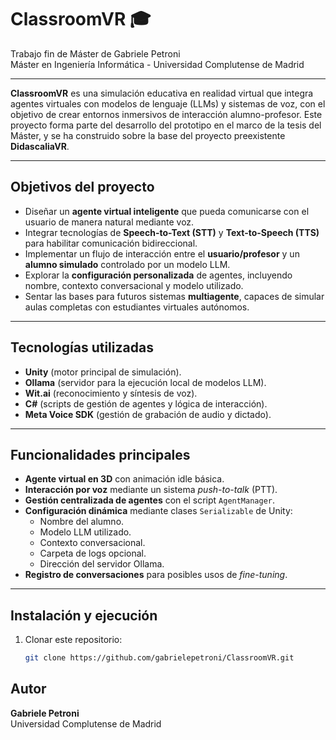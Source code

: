 # ClassroomVR 🎓 

Trabajo fin de Máster de Gabriele Petroni <br>
Máster en Ingeniería Informática - Universidad Complutense de Madrid <br>

---

**ClassroomVR** es una simulación educativa en realidad virtual que integra agentes virtuales con modelos de lenguaje (LLMs) y sistemas de voz, con el objetivo de crear entornos inmersivos de interacción alumno-profesor. Este proyecto forma parte del desarrollo del prototipo en el marco de la tesis del Máster, y se ha construido sobre la base del proyecto preexistente **DidascaliaVR**.  

---

## Objetivos del proyecto  
- Diseñar un **agente virtual inteligente** que pueda comunicarse con el usuario de manera natural mediante voz.  
- Integrar tecnologías de **Speech-to-Text (STT)** y **Text-to-Speech (TTS)** para habilitar comunicación bidireccional.  
- Implementar un flujo de interacción entre el **usuario/profesor** y un **alumno simulado** controlado por un modelo LLM.  
- Explorar la **configuración personalizada** de agentes, incluyendo nombre, contexto conversacional y modelo utilizado.  
- Sentar las bases para futuros sistemas **multiagente**, capaces de simular aulas completas con estudiantes virtuales autónomos.  

---

## Tecnologías utilizadas  
- **Unity** (motor principal de simulación).  
- **Ollama** (servidor para la ejecución local de modelos LLM).  
- **Wit.ai** (reconocimiento y síntesis de voz).  
- **C#** (scripts de gestión de agentes y lógica de interacción).  
- **Meta Voice SDK** (gestión de grabación de audio y dictado).  

---

## Funcionalidades principales  
- **Agente virtual en 3D** con animación idle básica.  
- **Interacción por voz** mediante un sistema *push-to-talk* (PTT).  
- **Gestión centralizada de agentes** con el script `AgentManager`.  
- **Configuración dinámica** mediante clases `Serializable` de Unity:  
  - Nombre del alumno.  
  - Modelo LLM utilizado.  
  - Contexto conversacional.  
  - Carpeta de logs opcional.  
  - Dirección del servidor Ollama.  
- **Registro de conversaciones** para posibles usos de *fine-tuning*.  

---

## Instalación y ejecución  
1. Clonar este repositorio:  
   ```bash
   git clone https://github.com/gabrielepetroni/ClassroomVR.git

## Autor
**Gabriele Petroni** <br>
Universidad Complutense de Madrid


